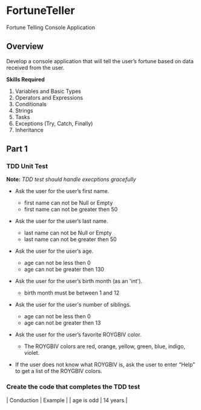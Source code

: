 # FortuneTeller
Fortune Telling Console Application

## Overview

Develop a console application that will tell the user’s fortune based on data received from the user.

**Skills Required**

1. Variables and Basic Types
2. Operators and Expressions
3. Conditionals
4. Strings
5. Tasks
6. Exceptions (Try, Catch, Finally)
7. Inheritance

## Part 1

### TDD Unit Test

**Note:** *TDD test should handle execptions gracefully*

- Ask the user for the user’s first name.
	- first name can not be Null or Empty
	- first name can not be greater then 50
	
- Ask the user for the user’s last name.
 	- last name can not be Null or Empty
	- last name can not be greater then 50
	
- Ask the user for the user’s age.
	- age can not be less then 0
	- age can not be greater then 130
	
- Ask the user for the user’s birth month (as an 'int').
	- birth month must be between 1 and 12
	
- Ask the user for the user's number of siblings.
	- age can not be less then 0
	- age can not be greater then 13
	
- Ask the user for the user’s favorite ROYGBIV color.
	- The ROYGBIV colors are red, orange, yellow, green, blue, indigo, violet.
	
- If the user does not know what ROYGBIV is, ask the user to enter “Help” to get a list of the ROYGBIV colors.

### Create the code that completes the TDD test

| Conduction | Example |
| age is odd | 14 years |

